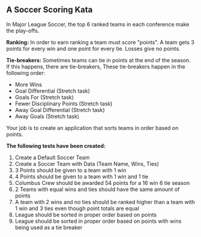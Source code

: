 ## A Soccer Scoring Kata

In Major League Soccer, the top 6 ranked teams in each conference make the play-offs.

**Ranking:**
In order to earn ranking a team must score "points". A team gets 3 points for every win and
one point for every tie. Losses give no points.

**Tie-breakers:**
Sometimes teams can tie in points at the end of the season. If this happens, there are tie-breakers,
These tie-breakers happen in the following order:
- More Wins
- Goal Differential (Stretch task)
- Goals For (Stretch task)
- Fewer Disciplinary Points (Stretch task)
- Away Goal Differential (Stretch task)
- Away Goals (Stretch task)

Your job is to create an application that sorts teams in order based on points.


**The following tests have been created:**

1. Create a Default Soccer Team
2. Create a Soccer Team with Data (Team Name, Wins, Ties)
3. 3 Points should be given to a team with 1 win
4. 4 Points should be given to a team with 1 win and 1 tie
5. Columbus Crew should be awarded 54 points for a 16 win 6 tie season
6. 2 Teams with equal wins and ties should have the same amount of points
7. A team with 2 wins and no ties should be ranked higher than a team with 1 win and 3 ties even though point totals are equal
8. League should be sorted in proper order based on points 
9. League should be sorted in proper order based on points with wins being used as a tie breaker

